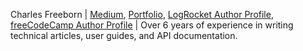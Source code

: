 Charles Freeborn | [Medium](https://charlesfreeborn.medium.com/), [Portfolio](https://freeborncharles.com/), [LogRocket Author Profile](https://blog.logrocket.com/author/charlesfreeborn/), [freeCodeCamp Author Profile](https://www.freecodecamp.org/news/author/charles/) | Over 6 years of experience in writing technical articles, user guides, and API documentation.
